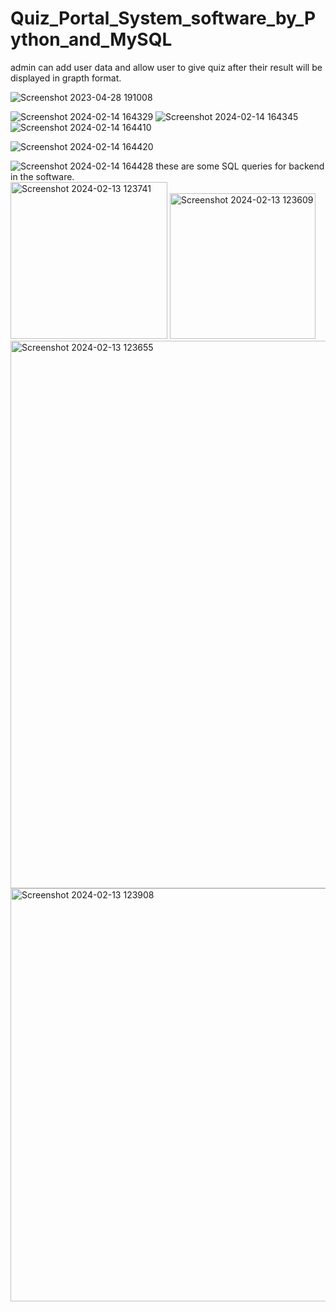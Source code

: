 # Quiz_Portal_System_software_by_Python_and_MySQL
admin can add user data and allow user to give quiz after their result will be displayed in grapth format.

![Screenshot 2023-04-28 191008](https://github.com/saarim95/Quiz-Portal-Software-by-using-Python-and-MySQL/assets/140258820/e906e7b5-c433-4b29-b60d-915448f794ad)


![Screenshot 2024-02-14 164329](https://github.com/saarim95/Quiz-Portal-Software-by-using-Python-and-MySQL/assets/140258820/92ca2622-dbab-4d5f-ae41-b21ce6e236ac)
![Screenshot 2024-02-14 164345](https://github.com/saarim95/Quiz-Portal-Software-by-using-Python-and-MySQL/assets/140258820/83479c49-57be-4c59-bfbc-92ac0b64c6f0)
![Screenshot 2024-02-14 164410](https://github.com/saarim95/Quiz-Portal-Software-by-using-Python-and-MySQL/assets/140258820/19043061-e542-443c-a090-b1432160aa61)

![Screenshot 2024-02-14 164420](https://github.com/saarim95/Quiz-Portal-Software-by-using-Python-and-MySQL/assets/140258820/33069fed-0273-4c69-b71f-54ce9217d508)


![Screenshot 2024-02-14 164428](https://github.com/saarim95/Quiz-Portal-Software-by-using-Python-and-MySQL/assets/140258820/346eefe9-5a07-41a4-b482-bbd4a2360b85)
these are some SQL queries for backend in the software. <br>
<img width="251" alt="Screenshot 2024-02-13 123741" src="https://github.com/saarim95/Quiz-Portal-Software-by-using-Python-and-MySQL/assets/140258820/d2ce0790-3354-45a6-be71-fd81cc0cfee7">
<img width="233" alt="Screenshot 2024-02-13 123609" src="https://github.com/saarim95/Quiz-Portal-Software-by-using-Python-and-MySQL/assets/140258820/52b73cb0-fa53-420d-bfb3-d8197f781a7e">
<img width="876" alt="Screenshot 2024-02-13 123655" src="https://github.com/saarim95/Quiz-Portal-Software-by-using-Python-and-MySQL/assets/140258820/8a8bc445-e821-4b28-a539-744e3ba72f88">
<img width="661" alt="Screenshot 2024-02-13 123908" src="https://github.com/saarim95/Quiz-Portal-Software-by-using-Python-and-MySQL/assets/140258820/e56c1f56-a7f2-4772-be51-cfa2fe12c860">
